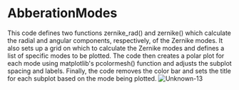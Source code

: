 # AbberationModes
This code defines two functions zernike_rad() and zernike() which calculate the radial and angular components, respectively, of the Zernike modes. It also sets up a grid on which to calculate the Zernike modes and defines a list of specific modes to be plotted. The code then creates a polar plot for each mode using matplotlib's pcolormesh() function and adjusts the subplot spacing and labels. Finally, the code removes the color bar and sets the title for each subplot based on the mode being plotted.
![Unknown-13](https://user-images.githubusercontent.com/83898640/222331606-17911d91-950b-434e-85a6-1d7758c38ad4.png)
